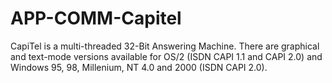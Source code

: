 APP-COMM-Capitel
================

CapiTel is a multi-threaded 32-Bit Answering Machine. There are graphical and text-mode versions available for OS/2 (ISDN CAPI 1.1 and CAPI 2.0) and Windows 95, 98, Millenium, NT 4.0 and 2000 (ISDN CAPI 2.0).